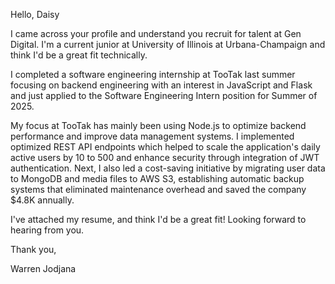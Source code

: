 
Hello, Daisy

I came across your profile and understand you recruit for talent at Gen Digital. I'm a current junior at University of Illinois at Urbana-Champaign and think I'd be a great fit technically.

I completed a software engineering internship at TooTak last summer focusing on backend engineering with an interest in JavaScript and Flask and just applied to the Software Engineering Intern position for Summer of 2025.

My focus at TooTak has mainly been using Node.js  to optimize backend performance and improve data management systems. I implemented optimized REST API endpoints which helped to scale the application's daily active users by 10 to 500 and enhance security through integration of JWT authentication. Next, I also led a cost-saving initiative by migrating user data to MongoDB and media files to AWS S3, establishing automatic backup systems that eliminated maintenance overhead and saved the company $4.8K annually.

I've attached my resume, and think I'd be a great fit! Looking forward to hearing from you.

Thank you,

Warren Jodjana